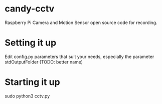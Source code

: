 # candy-cctv

Raspberry Pi Camera and Motion Sensor open source code for recording.

# Setting it up
Edit config.py parameters that suit your needs, especially the parameter stdOutputFolder (TODO: better name)

# Starting it up

sudo python3 cctv.py
